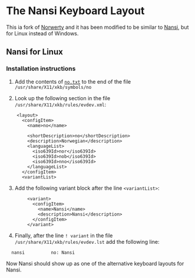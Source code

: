 # The Nansi Keyboard Layout


This ia fork of [Norwerty](https://github.com/tobiasvl/norwerty) and it has been modified to be similar to [Nansi](https://github.com/oeywil/Nansi), but for Linux instead of Windows.



<!--The design goal for the Norwerty layout is to retain as much as possible of the standard US layout (also known as the ANSI keyboard layout), while adding the keys <kbd>Æ</kbd>, <kbd>Ø</kbd>, and <kbd>Å</kbd> from the standard Norwegian layout. This alternative software layout is especially useful if you are working on a US keyboard and want to write in Norwegian. Arguably, Norwerty is a better choice than the standard Norwegian layout even if you are working on a Norwegian keyboard, as it incorporates more of the superior key arrangement of the US layout. With the standard Norwegian layout, many frequently used symbols are surprisingly inconvenient to type, such as <kbd>@</kbd> in email addresses, <kbd>/</kbd> in web addresses, and <kbd>$</kbd> in programming. These conventions were set by people who used the US layout where these symbols can be typed conveniently. The Norwerty layout makes it possible to enjoy this convenience while typing in Norwegian.

The idea is to retain most of the US layout, but to have the keys <kbd>Æ</kbd>, <kbd>Ø</kbd>, and <kbd>Å</kbd> in their same positions as in the standard Norwegian layout, replacing the <kbd>;</kbd>, <kbd>'</kbd>, and <kbd>[</kbd> keys in the US layout. The <kbd>]</kbd> key is replaced by a dead key for acute and grave accents. The replaced keys from the US layout are reached by pressing <kbd>AltGr</kbd> and the original key. This basic layout has been altered somewhat in order to suit Mac, Linux, and Windows environments. -->


## Nansi for Linux



### Installation instructions

1. Add the contents of [`no.txt`](https://github.com/VetleMN/nansi/blob/master/no.txt) to the end of the file `/usr/share/X11/xkb/symbols/no`

2. Look up the following section in the file `/usr/share/X11/xkb/rules/evdev.xml`:

```
    <layout>
      <configItem>
        <name>no</name>

        <shortDescription>no</shortDescription>
        <description>Norwegian</description>
        <languageList>
          <iso639Id>nor</iso639Id>
          <iso639Id>nob</iso639Id>
          <iso639Id>nno</iso639Id>
        </languageList>
      </configItem>
      <variantList>
```

3. Add the following variant block after the line `<variantList>`:

```
        <variant>
          <configItem>
            <name>Nansi</name>
            <description>Nansi</description>
          </configItem>
        </variant>
```

4. Finally, after the line `! variant` in the file `/usr/share/X11/xkb/rules/evdev.lst` add the following line:
```
  nansi          no: Nansi
```

Now Nansi should show up as one of the alternative keyboard layouts for Nansi.
